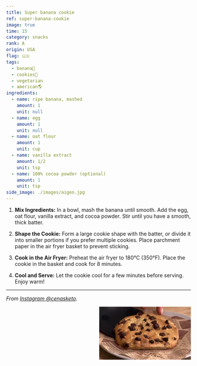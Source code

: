 ```yaml
---
title: Super banana cookie
ref: super-banana-cookie
image: true
time: 15
category: snacks
rank: A
origin: USA
flag: 🇺🇸
tags:
  - banana🍌
  - cookies🍪
  - vegetarian
  - american🌎
ingredients:
  - name: ripe banana, mashed
    amount: 1
    unit: null
  - name: egg
    amount: 1
    unit: null
  - name: oat flour
    amount: 1
    unit: cup
  - name: vanilla extract
    amount: 1/2
    unit: tsp
  - name: 100% cocoa powder (optional)
    amount: 1
    unit: tsp
side_image: ./images/aigen.jpg
---
```


1. **Mix Ingredients:** In a bowl, mash the banana until smooth. Add the egg, oat flour, vanilla extract, and cocoa powder. Stir until you have a smooth, thick batter.

2. **Shape the Cookie:** Form a large cookie shape with the batter, or divide it into smaller portions if you prefer multiple cookies. Place parchment paper in the air fryer basket to prevent sticking.

3. **Cook in the Air Fryer:** Preheat the air fryer to 180°C (350°F). Place the cookie in the basket and cook for 8 minutes.

4. **Cool and Serve:** Let the cookie cool for a few minutes before serving. Enjoy warm!

---

_From [Instagram @cenasketo](https://www.instagram.com/reel/DA9ZrKsOhGO/?utm_source=ig_web_copy_link&igsh=MzRlODBiNWFlZA==)._

<img src="images/super_banana_cookie.png" style="width:250px; float:right;"/>